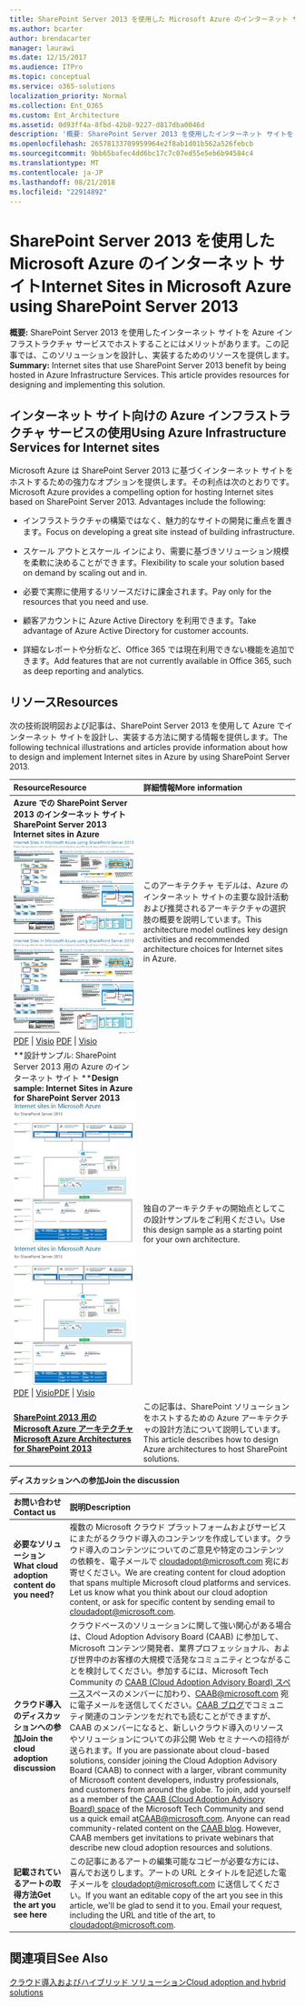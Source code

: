 ```yaml
---
title: SharePoint Server 2013 を使用した Microsoft Azure のインターネット サイト
ms.author: bcarter
author: brendacarter
manager: laurawi
ms.date: 12/15/2017
ms.audience: ITPro
ms.topic: conceptual
ms.service: o365-solutions
localization_priority: Normal
ms.collection: Ent_O365
ms.custom: Ent_Architecture
ms.assetid: 0d93ff4a-8fbd-42b8-9227-d817dba0046d
description: '概要: SharePoint Server 2013 を使用したインターネット サイトを Azure インフラストラクチャ サービスでホストすることにはメリットがあります。この記事では、このソリューションを設計し、実装するためのリソースを提供します。'
ms.openlocfilehash: 26578133709959964e2f8ab1d01b562a526febcb
ms.sourcegitcommit: 9bb65bafec4dd6bc17c7c07ed55e5eb6b94584c4
ms.translationtype: MT
ms.contentlocale: ja-JP
ms.lasthandoff: 08/21/2018
ms.locfileid: "22914892"
---
```

# <a name="internet-sites-in-microsoft-azure-using-sharepoint-server-2013"></a><span data-ttu-id="0418c-104">SharePoint Server 2013 を使用した Microsoft Azure のインターネット サイト</span><span class="sxs-lookup"><span data-stu-id="0418c-104">Internet Sites in Microsoft Azure using SharePoint Server 2013</span></span>

 <span data-ttu-id="0418c-p102">**概要:** SharePoint Server 2013 を使用したインターネット サイトを Azure インフラストラクチャ サービスでホストすることにはメリットがあります。この記事では、このソリューションを設計し、実装するためのリソースを提供します。</span><span class="sxs-lookup"><span data-stu-id="0418c-p102">**Summary:** Internet sites that use SharePoint Server 2013 benefit by being hosted in Azure Infrastructure Services. This article provides resources for designing and implementing this solution.</span></span>
  
## <a name="using-azure-infrastructure-services-for-internet-sites"></a><span data-ttu-id="0418c-107">インターネット サイト向けの Azure インフラストラクチャ サービスの使用</span><span class="sxs-lookup"><span data-stu-id="0418c-107">Using Azure Infrastructure Services for Internet sites</span></span>

<span data-ttu-id="0418c-p103">Microsoft Azure は SharePoint Server 2013 に基づくインターネット サイトをホストするための強力なオプションを提供します。その利点は次のとおりです。</span><span class="sxs-lookup"><span data-stu-id="0418c-p103">Microsoft Azure provides a compelling option for hosting Internet sites based on SharePoint Server 2013. Advantages include the following:</span></span>
  
- <span data-ttu-id="0418c-110">インフラストラクチャの構築ではなく、魅力的なサイトの開発に重点を置きます。</span><span class="sxs-lookup"><span data-stu-id="0418c-110">Focus on developing a great site instead of building infrastructure.</span></span>
    
- <span data-ttu-id="0418c-111">スケール アウトとスケール インにより、需要に基づきソリューション規模を柔軟に決めることができます。</span><span class="sxs-lookup"><span data-stu-id="0418c-111">Flexibility to scale your solution based on demand by scaling out and in.</span></span>
    
- <span data-ttu-id="0418c-112">必要で実際に使用するリソースだけに課金されます。</span><span class="sxs-lookup"><span data-stu-id="0418c-112">Pay only for the resources that you need and use.</span></span>
    
- <span data-ttu-id="0418c-113">顧客アカウントに Azure Active Directory を利用できます。</span><span class="sxs-lookup"><span data-stu-id="0418c-113">Take advantage of Azure Active Directory for customer accounts.</span></span>
    
- <span data-ttu-id="0418c-114">詳細なレポートや分析など、Office 365 では現在利用できない機能を追加できます。</span><span class="sxs-lookup"><span data-stu-id="0418c-114">Add features that are not currently available in Office 365, such as deep reporting and analytics.</span></span>
    
## <a name="resources"></a><span data-ttu-id="0418c-115">リソース</span><span class="sxs-lookup"><span data-stu-id="0418c-115">Resources</span></span>

<span data-ttu-id="0418c-116">次の技術説明図および記事は、SharePoint Server 2013 を使用して Azure でインターネット サイトを設計し、実装する方法に関する情報を提供します。</span><span class="sxs-lookup"><span data-stu-id="0418c-116">The following technical illustrations and articles provide information about how to design and implement Internet sites in Azure by using SharePoint Server 2013.</span></span>
  
|<span data-ttu-id="0418c-117">**Resource**</span><span class="sxs-lookup"><span data-stu-id="0418c-117">**Resource**</span></span>|<span data-ttu-id="0418c-118">**詳細情報**</span><span class="sxs-lookup"><span data-stu-id="0418c-118">**More information**</span></span>|
|:-----|:-----|
|<span data-ttu-id="0418c-119">**Azure での SharePoint Server 2013 のインターネット サイト**</span><span class="sxs-lookup"><span data-stu-id="0418c-119">**SharePoint Server 2013 Internet sites in Azure**</span></span> <br/> <span data-ttu-id="0418c-120">[![SharePoint を使用した Azure のインターネット サイトのイメージ](media/MS-AZ-SPInternetSites.jpg)          ](https://go.microsoft.com/fwlink/p/?LinkId=392552)</span><span class="sxs-lookup"><span data-stu-id="0418c-120">[![Image of Internet sites in Azure using SharePoint](media/MS-AZ-SPInternetSites.jpg)          ](https://go.microsoft.com/fwlink/p/?LinkId=392552)</span></span> <br/> <span data-ttu-id="0418c-121">[PDF](https://go.microsoft.com/fwlink/p/?LinkId=392552) \| [           ](https://go.microsoft.com/fwlink/p/?LinkId=392551) [Visio](https://go.microsoft.com/fwlink/p/?LinkId=392551)  </span><span class="sxs-lookup"><span data-stu-id="0418c-121">[PDF](https://go.microsoft.com/fwlink/p/?LinkId=392552)  \| [          ](https://go.microsoft.com/fwlink/p/?LinkId=392551)[Visio](https://go.microsoft.com/fwlink/p/?LinkId=392551)</span></span> <br/> |<span data-ttu-id="0418c-122">このアーキテクチャ モデルは、Azure のインターネット サイトの主要な設計活動および推奨されるアーキテクチャの選択肢の概要を説明しています。</span><span class="sxs-lookup"><span data-stu-id="0418c-122">This architecture model outlines key design activities and recommended architecture choices for Internet sites in Azure.</span></span>  <br/> |
|<span data-ttu-id="0418c-123">**設計サンプル: SharePoint Server 2013 用の Azure のインターネット サイト **</span><span class="sxs-lookup"><span data-stu-id="0418c-123">**Design sample: Internet Sites in Azure for SharePoint Server 2013**</span></span> <br/> <span data-ttu-id="0418c-124">[![デザイン サンプルの図:SharePoint 2013 用の Microsoft Azure のインターネット サイト](media/MS-AZ-InternetSitesDesignSample.jpg)          ](https://go.microsoft.com/fwlink/p/?LinkId=392549)</span><span class="sxs-lookup"><span data-stu-id="0418c-124">[![Image of the Design sample: Internet sites in Microsoft Azure for SharePoint 2013](media/MS-AZ-InternetSitesDesignSample.jpg)          ](https://go.microsoft.com/fwlink/p/?LinkId=392549)</span></span> <br/> <span data-ttu-id="0418c-125">[PDF](https://go.microsoft.com/fwlink/p/?LinkId=392549)  \| [Visio](https://go.microsoft.com/fwlink/p/?LinkId=392548)</span><span class="sxs-lookup"><span data-stu-id="0418c-125">[PDF](https://go.microsoft.com/fwlink/p/?LinkId=392549)  \| [Visio](https://go.microsoft.com/fwlink/p/?LinkId=392548)</span></span> <br/> |<span data-ttu-id="0418c-126">独自のアーキテクチャの開始点としてこの設計サンプルをご利用ください。</span><span class="sxs-lookup"><span data-stu-id="0418c-126">Use this design sample as a starting point for your own architecture.</span></span>  <br/> |
|<span data-ttu-id="0418c-127">**[SharePoint 2013 用の Microsoft Azure アーキテクチャ](microsoft-azure-architectures-for-sharepoint-2013.md)**</span><span class="sxs-lookup"><span data-stu-id="0418c-127">**[Microsoft Azure Architectures for SharePoint 2013](microsoft-azure-architectures-for-sharepoint-2013.md)**</span></span> <br/> |<span data-ttu-id="0418c-128">この記事は、SharePoint ソリューションをホストするための Azure アーキテクチャの設計方法について説明しています。</span><span class="sxs-lookup"><span data-stu-id="0418c-128">This article describes how to design Azure architectures to host SharePoint solutions.</span></span>  <br/> |

   
<span data-ttu-id="0418c-129">**ディスカッションへの参加**</span><span class="sxs-lookup"><span data-stu-id="0418c-129">**Join the discussion**</span></span>

|<span data-ttu-id="0418c-130">**お問い合わせ**</span><span class="sxs-lookup"><span data-stu-id="0418c-130">**Contact us**</span></span>|<span data-ttu-id="0418c-131">**説明**</span><span class="sxs-lookup"><span data-stu-id="0418c-131">**Description**</span></span>|
|:-----|:-----|
|<span data-ttu-id="0418c-132">**必要なソリューション**</span><span class="sxs-lookup"><span data-stu-id="0418c-132">**What cloud adoption content do you need?**</span></span> <br/> |<span data-ttu-id="0418c-p104">複数の Microsoft クラウド プラットフォームおよびサービスにまたがるクラウド導入のコンテンツを作成しています。クラウド導入のコンテンツについてのご意見や特定のコンテンツの依頼を、電子メールで [cloudadopt@microsoft.com](mailto:cloudadopt@microsoft.com?Subject=[Cloud%20Adoption%20Content%20Feedback]:%20) 宛にお寄せください。</span><span class="sxs-lookup"><span data-stu-id="0418c-p104">We are creating content for cloud adoption that spans multiple Microsoft cloud platforms and services. Let us know what you think about our cloud adoption content, or ask for specific content by sending email to [cloudadopt@microsoft.com](mailto:cloudadopt@microsoft.com?Subject=[Cloud%20Adoption%20Content%20Feedback]:%20).  </span></span><br/> |
|<span data-ttu-id="0418c-135">**クラウド導入のディスカッションへの参加**</span><span class="sxs-lookup"><span data-stu-id="0418c-135">**Join the cloud adoption discussion**</span></span> <br/> |<span data-ttu-id="0418c-p105">クラウドベースのソリューションに関して強い関心がある場合は、Cloud Adoption Advisory Board (CAAB) に参加して、Microsoft コンテンツ開発者、業界プロフェッショナル、および世界中のお客様の大規模で活発なコミュニティとつながることを検討してください。参加するには、Microsoft Tech Community の [CAAB (Cloud Adoption Advisory Board) スペース](https://aka.ms/caab)スペースのメンバーに加わり、[CAAB@microsoft.com](mailto:caab@microsoft.com?Subject=I%20just%20joined%20the%20Cloud%20Adoption%20Advisory%20Board!) 宛に電子メールを送信してください。[CAAB ブログ](https://blogs.technet.com/b/solutions_advisory_board/)でコミュニティ関連のコンテンツをだれでも読むことができますが、CAAB のメンバーになると、新しいクラウド導入のリソースやソリューションについての非公開 Web セミナーへの招待が送られます。</span><span class="sxs-lookup"><span data-stu-id="0418c-p105">If you are passionate about cloud-based solutions, consider joining the Cloud Adoption Advisory Board (CAAB) to connect with a larger, vibrant community of Microsoft content developers, industry professionals, and customers from around the globe. To join, add yourself as a member of the [CAAB (Cloud Adoption Advisory Board) space](https://aka.ms/caab) of the Microsoft Tech Community and send us a quick email at[CAAB@microsoft.com](mailto:caab@microsoft.com?Subject=I%20just%20joined%20the%20Cloud%20Adoption%20Advisory%20Board!). Anyone can read community-related content on the [CAAB blog](https://blogs.technet.com/b/solutions_advisory_board/). However, CAAB members get invitations to private webinars that describe new cloud adoption resources and solutions.  </span></span><br/> |
|<span data-ttu-id="0418c-140">**記載されているアートの取得方法**</span><span class="sxs-lookup"><span data-stu-id="0418c-140">**Get the art you see here**</span></span> <br/> |<span data-ttu-id="0418c-p106">この記事にあるアートの編集可能なコピーが必要な方には、喜んでお送りします。アートの URL とタイトルを記述した電子メールを [cloudadopt@microsoft.com](mailto:cloudadopt@microsoft.com?subject=[Art%20Request]:%20) に送信してください。</span><span class="sxs-lookup"><span data-stu-id="0418c-p106">If you want an editable copy of the art you see in this article, we'll be glad to send it to you. Email your request, including the URL and title of the art, to [cloudadopt@microsoft.com](mailto:cloudadopt@microsoft.com?subject=[Art%20Request]:%20).  </span></span><br/> |
   
## <a name="see-also"></a><span data-ttu-id="0418c-143">関連項目</span><span class="sxs-lookup"><span data-stu-id="0418c-143">See Also</span></span>

[<span data-ttu-id="0418c-144">クラウド導入およびハイブリッド ソリューション</span><span class="sxs-lookup"><span data-stu-id="0418c-144">Cloud adoption and hybrid solutions</span></span>](cloud-adoption-and-hybrid-solutions.md)



